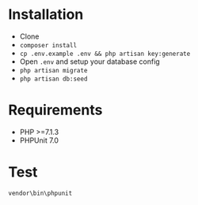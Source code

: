 # Installation
- Clone
- `composer install`
- `cp .env.example .env && php artisan key:generate`
- Open `.env` and setup your database config
- `php artisan migrate`
- `php artisan db:seed`

# Requirements
- PHP >=7.1.3
- PHPUnit 7.0

# Test
```
vendor\bin\phpunit
```
